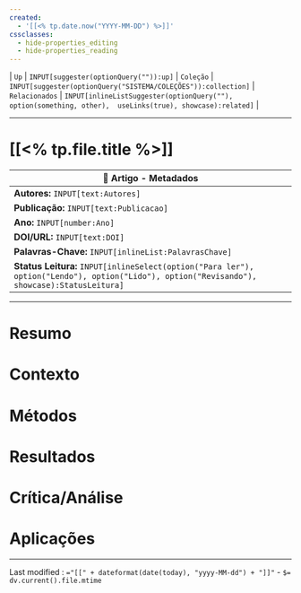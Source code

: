```yaml
---
created:
  - '[[<% tp.date.now("YYYY-MM-DD") %>]]'
cssclasses:
  - hide-properties_editing
  - hide-properties_reading
---
```

| `Up` | `INPUT[suggester(optionQuery("")):up]`    | `Coleção` | `INPUT[suggester(optionQuery("SISTEMA/COLEÇÕES")):collection]`   | `Relacionados` | `INPUT[inlineListSuggester(optionQuery(""), option(something, other),  useLinks(true), showcase):related]`  |

---
# [[<% tp.file.title %>]] 

|📄 **Artigo - Metadados**|
|---|
|**Autores:** `INPUT[text:Autores]`|
|**Publicação:** `INPUT[text:Publicacao]`|
|**Ano:** `INPUT[number:Ano]`|
|**DOI/URL:** `INPUT[text:DOI]`|
|**Palavras-Chave:** `INPUT[inlineList:PalavrasChave]`|
|**Status Leitura:** `INPUT[inlineSelect(option("Para ler"), option("Lendo"), option("Lido"), option("Revisando"), showcase):StatusLeitura]`|


---

# Resumo

# Contexto

# Métodos

# Resultados

# Crítica/Análise

# Aplicações

---

Last modified :   `="[[" + dateformat(date(today), "yyyy-MM-dd") + "]]"` - `$= dv.current().file.mtime`